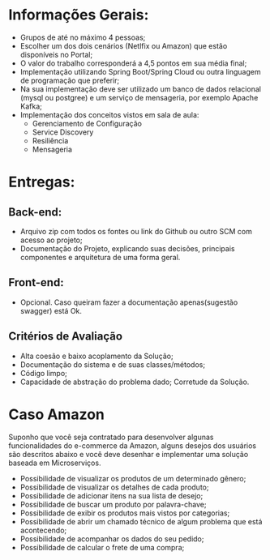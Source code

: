 # Informações Gerais:
  - Grupos de até no máximo 4 pessoas;
  - Escolher um dos dois cenários (Netlfix ou Amazon) que estão disponíveis no Portal;
  - O valor do trabalho corresponderá a 4,5 pontos em sua média final;
  - Implementação utilizando Spring Boot/Spring Cloud ou outra linguagem de programação que preferir;
  - Na sua implementação deve ser utilizado um banco de dados relacional (mysql ou postgree) e um serviço de mensageria, por exemplo Apache Kafka;
  - Implementação dos conceitos vistos em sala de aula:
	  - Gerenciamento de Configuração
	  - Service Discovery
	  - Resiliência
	  - Mensageria

# Entregas:

## Back-end:
  - Arquivo zip com todos os fontes ou link do Github ou outro SCM com acesso ao projeto;
  - Documentação do Projeto, explicando suas decisões, principais componentes e arquitetura de uma forma geral.

## Front-end:
  - Opcional. Caso queiram fazer a documentação apenas(sugestão swagger) está Ok.

## Critérios de Avaliação
  - Alta coesão e baixo acoplamento da Solução;
  - Documentação do sistema e de suas classes/métodos;
  - Código limpo;
  - Capacidade de abstração do problema dado;
  Corretude da Solução.

# Caso Amazon
Suponho que você seja contratado para desenvolver algunas funcionalidades do e-commerce da Amazon, alguns desejos dos usuários são descritos abaixo e você deve desenhar e implementar uma solução baseada em Microserviços.

  - Possibilidade de visualizar os produtos de um determinado gênero;
  - Possibilidade de visualizar os detalhes de cada produto;
  - Possibilidade de adicionar itens na sua lista de desejo;
  - Possibilidade de buscar um produto por palavra-chave;
  - Possibilidade de exibir os produtos mais vistos por categorias;
  - Possibilidade de abrir um chamado técnico de algum problema que está acontecendo;
  - Possibilidade de acompanhar os dados do seu pedido;
  - Possibilidade de calcular o frete de uma compra;
